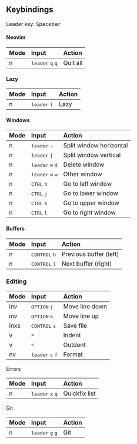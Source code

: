 ## Keybindings

Leader key: <kbd>Spacebar</kbd>

#### Neovim

| Mode | Input                                       | Action   |
| :--- | :------------------------------------------ | :------- |
| n    | <kbd>leader</kbd> <kbd>q</kbd> <kbd>q</kbd> | Quit all |

#### Lazy

| Mode | Input                          | Action |
| :--- | :----------------------------- | :----- |
| n    | <kbd>leader</kbd> <kbd>l</kbd> | Lazy   |

#### Windows

| Mode | Input                                       | Action                  |
| :--- | :------------------------------------------ | :---------------------- |
| n    | <kbd>leader</kbd> <kbd>-</kbd>              | Split window horizontal |
| n    | <kbd>leader</kbd> <kbd>\|</kbd>             | Split window vertical   |
| n    | <kbd>leader</kbd> <kbd>w</kbd> <kbd>d</kbd> | Delete window           |
| n    | <kbd>leader</kbd> <kbd>w</kbd> <kbd>w</kbd> | Other window            |
| n    | <kbd>CTRL</kbd> <kbd>h</kbd>                | Go to left window       |
| n    | <kbd>CTRL</kbd> <kbd>j</kbd>                | Go to lower window      |
| n    | <kbd>CTRL</kbd> <kbd>k</kbd>                | Go to upper window      |
| n    | <kbd>CTRL</kbd> <kbd>l</kbd>                | Go to right window      |

#### Buffers

| Mode | Input                           | Action                 |
| :--- | :------------------------------ | :--------------------- |
| n    | <kbd>CONTROL</kbd> <kbd>h</kbd> | Previous buffer (left) |
| n    | <kbd>CONTROL</kbd> <kbd>l</kbd> | Next buffer (right)    |

### Editing

| Mode | Input                                       | Action         |
| :--- | :------------------------------------------ | :------------- |
| inv  | <kbd>OPTION</kbd> <kbd>j</kbd>              | Move line down |
| inv  | <kbd>OPTION</kbd> <kbd>k</kbd>              | Move line up   |
| inxs | <kbd>CONTROL</kbd> <kbd>s</kbd>             | Save file      |
| v    | <kbd>&gt;</kbd>                             | Indent         |
| v    | <kbd>&lt;</kbd>                             | Outdent        |
| nv   | <kbd>leader</kbd> <kbd>c</kbd> <kbd>f</kbd> | Format         |

Errors

| Mode | Input                                       | Action        |
| :--- | :------------------------------------------ | :------------ |
| n    | <kbd>leader</kbd> <kbd>x</kbd> <kbd>q</kbd> | Quickfix list |

Git

| Mode | Input                                       | Action |
| :--- | :------------------------------------------ | :----- |
| n    | <kbd>leader</kbd> <kbd>g</kbd> <kbd>g</kbd> | Git    |
